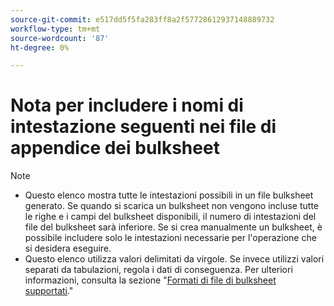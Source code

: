 ```yaml
---
source-git-commit: e517dd5f5fa283ff8a2f57728612937148889732
workflow-type: tm+mt
source-wordcount: '87'
ht-degree: 0%

---
```

# Nota per includere i nomi di intestazione seguenti nei file di appendice dei bulksheet

>[!NOTE]
>
>* Questo elenco mostra tutte le intestazioni possibili in un file bulksheet generato. Se quando si scarica un bulksheet non vengono incluse tutte le righe e i campi del bulksheet disponibili, il numero di intestazioni del file del bulksheet sarà inferiore. Se si crea manualmente un bulksheet, è possibile includere solo le intestazioni necessarie per l&#39;operazione che si desidera eseguire.
>* Questo elenco utilizza valori delimitati da virgole. Se invece utilizzi valori separati da tabulazioni, regola i dati di conseguenza. Per ulteriori informazioni, consulta la sezione &quot;[Formati di file di bulksheet supportati](/help/search-social-commerce/campaign-management/bulksheets/bulksheet-data-formats/bulksheet-file-formats.md).&quot;
